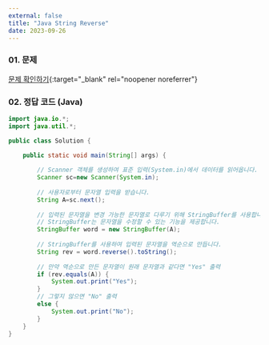 ```yaml
---
external: false
title: "Java String Reverse"
date: 2023-09-26
---
```


### 01. 문제

[문제 확인하기](https://www.hackerrank.com/challenges/java-string-reverse/problem?isFullScreen=true){:target="_blank" rel="noopener noreferrer"}

### 02. 정답 코드 (Java)

```Java
import java.io.*;
import java.util.*;

public class Solution {

    public static void main(String[] args) {
        
        // Scanner 객체를 생성하여 표준 입력(System.in)에서 데이터를 읽어옵니다.
        Scanner sc=new Scanner(System.in);
        
        // 사용자로부터 문자열 입력을 받습니다.
        String A=sc.next();
        
        // 입력된 문자열을 변경 가능한 문자열로 다루기 위해 StringBuffer를 사용합니다.
        // StringBuffer는 문자열을 수정할 수 있는 기능을 제공합니다.
        StringBuffer word = new StringBuffer(A);
        
        // StringBuffer를 사용하여 입력된 문자열을 역순으로 만듭니다.
        String rev = word.reverse().toString();
        
        // 만약 역순으로 만든 문자열이 원래 문자열과 같다면 "Yes" 출력
        if (rev.equals(A)) {
            System.out.print("Yes");
        } 
        // 그렇지 않으면 "No" 출력
        else {
            System.out.print("No");
        }
    }
}
```
